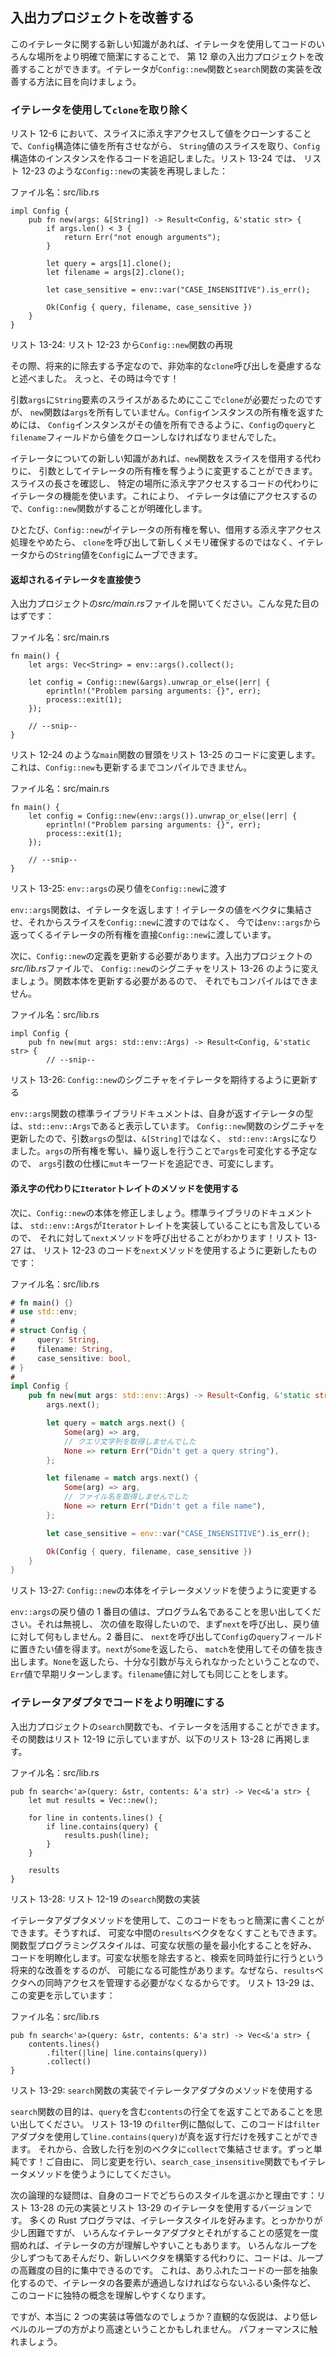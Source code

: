 <!--
## Improving Our I/O Project
-->

## 入出力プロジェクトを改善する

<!--
ここでは、with を条件のように訳している。(今まではなかったのに、) 今はある状態で -> ...があればという意訳である
やはり with は状態を表すだけなので、強すぎる気がしなくもない
-->

<!--
With this new knowledge about iterators, we can improve the I/O project in
Chapter 12 by using iterators to make places in the code clearer and more
concise. Let’s look at how iterators can improve our implementation of the
`Config::new` function and the `search` function.
-->

このイテレータに関する新しい知識があれば、イテレータを使用してコードのいろんな場所をより明確で簡潔にすることで、
第 12 章の入出力プロジェクトを改善することができます。イテレータが`Config::new`関数と`search`関数の実装を改善する方法に目を向けましょう。

<!--
### Removing a `clone` Using an Iterator
-->

### イテレータを使用して`clone`を取り除く

<!--
In Listing 12-6, we added code that took a slice of `String` values and created
an instance of the `Config` struct by indexing into the slice and cloning the
values, allowing the `Config` struct to own those values. In Listing 13-24,
we’ve reproduced the implementation of the `Config::new` function as it was in
Listing 12-23:
-->

リスト 12-6 において、スライスに添え字アクセスして値をクローンすることで、`Config`構造体に値を所有させながら、
`String`値のスライスを取り、`Config`構造体のインスタンスを作るコードを追記しました。リスト 13-24 では、
リスト 12-23 のような`Config::new`の実装を再現しました：

<!--
<span class="filename">Filename: src/lib.rs</span>
-->

<span class="filename">ファイル名：src/lib.rs</span>

```rust,ignore
impl Config {
    pub fn new(args: &[String]) -> Result<Config, &'static str> {
        if args.len() < 3 {
            return Err("not enough arguments");
        }

        let query = args[1].clone();
        let filename = args[2].clone();

        let case_sensitive = env::var("CASE_INSENSITIVE").is_err();

        Ok(Config { query, filename, case_sensitive })
    }
}
```

<!--
<span class="caption">Listing 13-24: Reproduction of the `Config::new` function
from Listing 12-23</span>
-->

<span class="caption">リスト 13-24: リスト 12-23 から`Config::new`関数の再現</span>

<!--
At the time, we said not to worry about the inefficient `clone` calls because
we would remove them in the future. Well, that time is now!
-->

その際、将来的に除去する予定なので、非効率的な`clone`呼び出しを憂慮するなと述べました。
えっと、その時は今です！

<!--
We needed `clone` here because we have a slice with `String` elements in the
parameter `args`, but the `new` function doesn’t own `args`. To return
ownership of a `Config` instance, we had to clone the values from the `query`
and `filename` fields of `Config` so the `Config` instance can own its values.
-->

引数`args`に`String`要素のスライスがあるためにここで`clone`が必要だったのですが、
`new`関数は`args`を所有していません。`Config`インスタンスの所有権を返すためには、
`Config`インスタンスがその値を所有できるように、`Config`の`query`と`filename`フィールドから値をクローンしなければなりませんでした。

<!--
ここも節冒頭と同様。やはり強すぎるか？
-->

<!--
With our new knowledge about iterators, we can change the `new` function to
take ownership of an iterator as its argument instead of borrowing a slice.
We’ll use the iterator functionality instead of the code that checks the length
of the slice and indexes into specific locations. This will clarify what the
`Config::new` function is doing because the iterator will access the values.
-->

イテレータについての新しい知識があれば、`new`関数をスライスを借用する代わりに、
引数としてイテレータの所有権を奪うように変更することができます。スライスの長さを確認し、
特定の場所に添え字アクセスするコードの代わりにイテレータの機能を使います。これにより、
イテレータは値にアクセスするので、`Config::new`関数がすることが明確化します。

<!--
Once `Config::new` takes ownership of the iterator and stops using indexing
operations that borrow, we can move the `String` values from the iterator into
`Config` rather than calling `clone` and making a new allocation.
-->

ひとたび、`Config::new`がイテレータの所有権を奪い、借用する添え字アクセス処理をやめたら、
`clone`を呼び出して新しくメモリ確保するのではなく、イテレータからの`String`値を`Config`にムーブできます。

<!--
#### Using the Returned Iterator Directly
-->

#### 返却されるイテレータを直接使う

<!--
Open your I/O project’s *src/main.rs* file, which should look like this:
-->

入出力プロジェクトの*src/main.rs*ファイルを開いてください。こんな見た目のはずです：

<!--
<span class="filename">Filename: src/main.rs</span>
-->

<span class="filename">ファイル名：src/main.rs</span>

```rust,ignore
fn main() {
    let args: Vec<String> = env::args().collect();

    let config = Config::new(&args).unwrap_or_else(|err| {
        eprintln!("Problem parsing arguments: {}", err);
        process::exit(1);
    });

    // --snip--
}
```

<!--
We’ll change the start of the `main` function that we had in Listing 12-24 to
the code in Listing 13-25. This won’t compile until we update `Config::new` as
well.
-->

リスト 12-24 のような`main`関数の冒頭をリスト 13-25 のコードに変更します。
これは、`Config::new`も更新するまでコンパイルできません。

<!--
<span class="filename">Filename: src/main.rs</span>
-->

<span class="filename">ファイル名：src/main.rs</span>

```rust,ignore
fn main() {
    let config = Config::new(env::args()).unwrap_or_else(|err| {
        eprintln!("Problem parsing arguments: {}", err);
        process::exit(1);
    });

    // --snip--
}
```

<!--
<span class="caption">Listing 13-25: Passing the return value of `env::args` to
`Config::new`</span>
-->

<span class="caption">リスト 13-25: `env::args`の戻り値を`Config::new`に渡す</span>

<!--
The `env::args` function returns an iterator! Rather than collecting the
iterator values into a vector and then passing a slice to `Config::new`, now
we’re passing ownership of the iterator returned from `env::args` to
`Config::new` directly.
-->

`env::args`関数は、イテレータを返します！イテレータの値をベクタに集結させ、それからスライスを`Config::new`に渡すのではなく、
今では`env::args`から返ってくるイテレータの所有権を直接`Config::new`に渡しています。

<!--
Next, we need to update the definition of `Config::new`. In your I/O project’s
*src/lib.rs* file, let’s change the signature of `Config::new` to look like
Listing 13-26. This still won’t compile because we need to update the function
body.
-->

次に、`Config::new`の定義を更新する必要があります。入出力プロジェクトの*src/lib.rs*ファイルで、
`Config::new`のシグニチャをリスト 13-26 のように変えましょう。関数本体を更新する必要があるので、
それでもコンパイルはできません。

<!--
<span class="filename">Filename: src/lib.rs</span>
-->

<span class="filename">ファイル名：src/lib.rs</span>

```rust,ignore
impl Config {
    pub fn new(mut args: std::env::Args) -> Result<Config, &'static str> {
        // --snip--
```

<!--
<span class="caption">Listing 13-26: Updating the signature of `Config::new` to
expect an iterator</span>
-->

<span class="caption">リスト 13-26: `Config::new`のシグニチャをイテレータを期待するように更新する</span>

<!--
The standard library documentation for the `env::args` function shows that the
type of the iterator it returns is `std::env::Args`. We’ve updated the
signature of the `Config::new` function so the parameter `args` has the type
`std::env::Args` instead of `&[String]`. Because we’re taking ownership of
`args` and we’ll be mutating `args` by iterating over it, we can add the `mut`
keyword into the specification of the `args` parameter to make it mutable.
-->

`env::args`関数の標準ライブラリドキュメントは、自身が返すイテレータの型は、`std::env::Args`であると表示しています。
`Config::new`関数のシグニチャを更新したので、引数`args`の型は、`&[String]`ではなく、
`std::env::Args`になりました。`args`の所有権を奪い、繰り返しを行うことで`args`を可変化する予定なので、
`args`引数の仕様に`mut`キーワードを追記でき、可変にします。

<!--
#### Using `Iterator` Trait Methods Instead of Indexing
-->

#### 添え字の代わりに`Iterator`トレイトのメソッドを使用する

<!--
Next, we’ll fix the body of `Config::new`. The standard library documentation
also mentions that `std::env::Args` implements the `Iterator` trait, so we know
we can call the `next` method on it! Listing 13-27 updates the code from
Listing 12-23 to use the `next` method:
-->

次に、`Config::new`の本体を修正しましょう。標準ライブラリのドキュメントは、
`std::env::Args`が`Iterator`トレイトを実装していることにも言及しているので、
それに対して`next`メソッドを呼び出せることがわかります！リスト 13-27 は、
リスト 12-23 のコードを`next`メソッドを使用するように更新したものです：

<!--
<span class="filename">Filename: src/lib.rs</span>
-->

<span class="filename">ファイル名：src/lib.rs</span>

```rust
# fn main() {}
# use std::env;
#
# struct Config {
#     query: String,
#     filename: String,
#     case_sensitive: bool,
# }
#
impl Config {
    pub fn new(mut args: std::env::Args) -> Result<Config, &'static str> {
        args.next();

        let query = match args.next() {
            Some(arg) => arg,
            // クエリ文字列を取得しませんでした
            None => return Err("Didn't get a query string"),
        };

        let filename = match args.next() {
            Some(arg) => arg,
            // ファイル名を取得しませんでした
            None => return Err("Didn't get a file name"),
        };

        let case_sensitive = env::var("CASE_INSENSITIVE").is_err();

        Ok(Config { query, filename, case_sensitive })
    }
}
```

<!--
<span class="caption">Listing 13-27: Changing the body of `Config::new` to use
iterator methods</span>
-->

<span class="caption">リスト 13-27: `Config::new`の本体をイテレータメソッドを使うように変更する</span>

<!--
6 行目真ん中の and を順接の理由で訳している。
-->

<!--
Remember that the first value in the return value of `env::args` is the name of
the program. We want to ignore that and get to the next value, so first we call
`next` and do nothing with the return value. Second, we call `next` to get the
value we want to put in the `query` field of `Config`. If `next` returns a
`Some`, we use a `match` to extract the value. If it returns `None`, it means
not enough arguments were given and we return early with an `Err` value. We do
the same thing for the `filename` value.
-->

`env::args`の戻り値の 1 番目の値は、プログラム名であることを思い出してください。それは無視し、
次の値を取得したいので、まず`next`を呼び出し、戻り値に対して何もしません。2 番目に、
`next`を呼び出して`Config`の`query`フィールドに置きたい値を得ます。`next`が`Some`を返したら、
`match`を使用してその値を抜き出します。`None`を返したら、十分な引数が与えられなかったということなので、
`Err`値で早期リターンします。`filename`値に対しても同じことをします。

<!--
### Making Code Clearer with Iterator Adaptors
-->

### イテレータアダプタでコードをより明確にする

<!--
We can also take advantage of iterators in the `search` function in our I/O
project, which is reproduced here in Listing 13-28 as it was in Listing 12-19:
-->

入出力プロジェクトの`search`関数でも、イテレータを活用することができます。その関数はリスト 12-19 に示していますが、以下のリスト 13-28 に再掲します。

<!--
<span class="filename">Filename: src/lib.rs</span>
-->

<span class="filename">ファイル名：src/lib.rs</span>

```rust,ignore
pub fn search<'a>(query: &str, contents: &'a str) -> Vec<&'a str> {
    let mut results = Vec::new();

    for line in contents.lines() {
        if line.contains(query) {
            results.push(line);
        }
    }

    results
}
```

<!--
<span class="caption">Listing 13-28: The implementation of the `search`
function from Listing 12-19</span>
-->

<span class="caption">リスト 13-28: リスト 12-19 の`search`関数の実装</span>

<!--
We can write this code in a more concise way using iterator adaptor methods.
Doing so also lets us avoid having a mutable intermediate `results` vector. The
functional programming style prefers to minimize the amount of mutable state to
make code clearer. Removing the mutable state might enable a future enhancement
to make searching happen in parallel, because we wouldn’t have to manage
concurrent access to the `results` vector. Listing 13-29 shows this change:
-->

イテレータアダプタメソッドを使用して、このコードをもっと簡潔に書くことができます。そうすれば、
可変な中間の`results`ベクタをなくすこともできます。関数型プログラミングスタイルは、可変な状態の量を最小化することを好み、
コードを明瞭化します。可変な状態を除去すると、検索を同時並行に行うという将来的な改善をするのが、
可能になる可能性があります。なぜなら、`results`ベクタへの同時アクセスを管理する必要がなくなるからです。
リスト 13-29 は、この変更を示しています：

<!--
<span class="filename">Filename: src/lib.rs</span>
-->

<span class="filename">ファイル名：src/lib.rs</span>

```rust,ignore
pub fn search<'a>(query: &str, contents: &'a str) -> Vec<&'a str> {
    contents.lines()
        .filter(|line| line.contains(query))
        .collect()
}
```

<!--
<span class="caption">Listing 13-29: Using iterator adaptor methods in the
implementation of the `search` function</span>
-->

<span class="caption">リスト 13-29: `search`関数の実装でイテレータアダプタのメソッドを使用する</span>

<!--
Recall that the purpose of the `search` function is to return all lines in
`contents` that contain the `query`. Similar to the `filter` example in Listing
13-19, this code uses the `filter` adaptor to keep only the lines that
`line.contains(query)` returns true for. We then collect the matching lines
into another vector with `collect`. Much simpler! Feel free to make the same
change to use iterator methods in the `search_case_insensitive` function as
well.
-->

`search`関数の目的は、`query`を含む`contents`の行全てを返すことであることを思い出してください。
リスト 13-19 の`filter`例に酷似して、このコードは`filter`アダプタを使用して`line.contains(query)`が真を返す行だけを残すことができます。
それから、合致した行を別のベクタに`collect`で集結させます。ずっと単純です！ご自由に、
同じ変更を行い、`search_case_insensitive`関数でもイテレータメソッドを使うようにしてください。

<!--
The next logical question is which style you should choose in your own code and
why: the original implementation in Listing 13-28 or the version using
iterators in Listing 13-29. Most Rust programmers prefer to use the iterator
style. It’s a bit tougher to get the hang of at first, but once you get a feel
for the various iterator adaptors and what they do, iterators can be easier to
understand. Instead of fiddling with the various bits of looping and building
new vectors, the code focuses on the high-level objective of the loop. This
abstracts away some of the commonplace code so it’s easier to see the concepts
that are unique to this code, such as the filtering condition each element in
the iterator must pass.
-->

次の論理的な疑問は、自身のコードでどちらのスタイルを選ぶかと理由です：リスト 13-28 の元の実装とリスト 13-29 のイテレータを使用するバージョンです。
多くの Rust プログラマは、イテレータスタイルを好みます。とっかかりが少し困難ですが、
いろんなイテレータアダプタとそれがすることの感覚を一度掴めれば、イテレータの方が理解しやすいこともあります。
いろんなループを少しずつもてあそんだり、新しいベクタを構築する代わりに、コードは、ループの高難度の目的に集中できるのです。
これは、ありふれたコードの一部を抽象化するので、イテレータの各要素が通過しなければならないふるい条件など、
このコードに独特の概念を理解しやすくなります。

<!--
But are the two implementations truly equivalent? The intuitive assumption
might be that the more low-level loop will be faster. Let’s talk about
performance.
-->

ですが、本当に 2 つの実装は等価なのでしょうか？直観的な仮説は、より低レベルのループの方がより高速ということかもしれません。
パフォーマンスに触れましょう。

